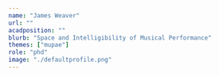 ```yaml
---
name: "James Weaver"
url: ""
acadposition: ""
blurb: "Space and Intelligibility of Musical Performance"
themes: ["mupae"]
role: "phd"
image: "./defaultprofile.png"
---
```

